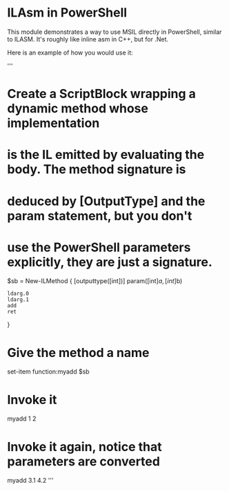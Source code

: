 ILAsm in PowerShell
===================

This module demonstrates a way to use MSIL directly in PowerShell,
similar to ILASM.  It's roughly like inline asm in C++, but for .Net.

Here is an example of how you would use it:

'''
# Create a ScriptBlock wrapping a dynamic method whose implementation
# is the IL emitted by evaluating the body.  The method signature is
# deduced by [OutputType] and the param statement, but you don't
# use the PowerShell parameters explicitly, they are just a signature.

$sb = New-ILMethod {
    [outputtype([int])]
    param([int]$a, [int]$b)
    
    ldarg.0
    ldarg.1
    add
    ret
}

# Give the method a name
set-item function:myadd $sb
# Invoke it
myadd 1 2
# Invoke it again, notice that parameters are converted
myadd 3.1 4.2
'''
